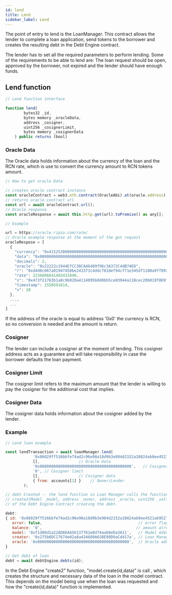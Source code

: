 ```yaml
---
id: lend
title: Lend 
sidebar_label: Lend 
---
```


The point of entry to lend is the LoanManager. This contract allows the lender to complete a loan application, send tokens to the borrower and creates the resulting debt in the Debt Engine contract.

The lender has to set all the required parameters to perform lending. Some of the requirements to be able to lend are: The loan request should be open, 
approved by the borrower, not expired and the lender should have enough funds. 

## Lend function

~~~ javascript
// Lend function interface

function lend(
        bytes32 _id,        
        bytes memory _oracleData, 
        address _cosigner,
        uint256 _cosignerLimit,
        bytes memory _cosignerData
    ) public returns (bool)

~~~

### Oracle Data

The Oracle data holds information about the currency of the loan and the RCN rate, which is use to convert the currency amount to RCN tokens amount. 

~~~ javascript
// How to get oracle Data 

// creates oracle contract instance
const oracleContract = web3.eth.contract(OracleAbi).at(oracle.address);
// returns oracle contract url 
const url = await oracleContract.url();
// Oracle response
const oracleResponse = await this.http.get(url).toPromise() as any[];

// Example

url = https://oracle.ripio.com/rate/
// Oracle example response at the moment of the get request
oracleRespose = [
  {
    "currency": "0x4152530000000000000000000000000000000000000000000000000000000000", //ARS
    "data": "0x000000000000000000000000000000000000000000000000000000005c6c267e0000000000000000000000000000000000000000000000001f0b048c850853000000000000000000000000000000000000000000000000000000000000000002000000000000000000000000000000000000000000000000000000000000001cd4d0c067a01947458be243373c4ddcf818ef94cf71e345df1180a9ff092e94b7473f21763b1a8c9b020a4114895b0d8bb5ce03944a110cec20b019f869f89a61", 
    "decimals": 2, 
    "oracle": "0x22222c1944EfCC38CA46489f96c3A372C4dB74E6", 
    "r": "0xd4d0c067a01947458be243373c4ddcf818ef94cf71e345df1180a9ff092e94b7", 
    "rate": 2236886641493431040, 
    "s": "0x473f21763b1a8c9b020a4114895b0d8bb5ce03944a110cec20b019f869f89a61", 
    "timestamp": 1550591614, 
    "v": 28
  }, 
  ...,
  ...  
]

~~~

If the address of the oracle is equal to address '0x0' the currency is RCN, so no conversion is needed and the amount is return.

### Cosigner

The lender can include a cosigner at the moment of lending. This cosigner address acts as a guarantee and will take responsibility in case the borrower defaults the loan payment.

### Cosigner Limit 

The cosigner limit refers to the maximum amount that the lender is willing to pay the cosigner for the additional cost that implies. 

### 

### Cosigner Data 

The cosigner data holds information about the cosigner added by the lender. 

### 

### Example

~~~ javascript
// Lend loan example 

const lendTransaction = await loanManager.lend(
            '0x86029ff516bbfe74ad2c96e90a18d9b3e984d2152a10824ab0ee4521ab952728', // Loan Id  
            [],                 // Oracle Data
            '0x0000000000000000000000000000000000000000',   // Cosigner  0x address
            '0', // Cosigner limit
            [],                 // Cosigner data 
            { from: accounts[1] }    // Owner/Lender
        );   

// debt Created -- the lend function in Loan Manager calls the function: 
// create2(Model _model, address _owner, address _oracle, uint256 _salt, bytes calldata _data) external returns (bytes32 id)
// of the Debt Engine Contract creating the debt.

debt:
{ id: '0x86029ff516bbfe74ad2c96e90a18d9b3e984d2152a10824ab0ee4521ab952728', // Loan Id
   error: false,                                          // error flag  
   balance: '0',                                         // amount already payed of the debt       
   model: '0xf1d88d1a22AD6D4A56137761e8df4aa68eDa3A11',   // Model Address        
   creator: '0x275b0DC17674e02a8a434689A638E98D9aCd417a', // Loan Manager Address 
   oracle: '0x0000000000000000000000000000000000000000',  // Oracle address
} 

// Get debt of loan 
debt = await debtEngine.debts(id);

~~~

In the Debt Engine "create2" function, "model.create(id,data)" is call , which creates the structure and necessary data of the loan in the model contract. This depends on the model being use when the loan was requested and how the "create(id,data)" function is implemented.

###